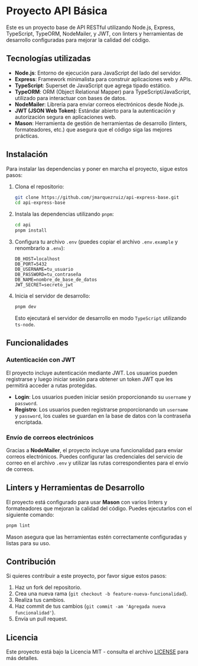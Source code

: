 # Proyecto API Básica

Este es un proyecto base de API RESTful utilizando Node.js, Express, TypeScript, TypeORM, NodeMailer, y JWT, con linters y herramientas de desarrollo configuradas para mejorar la calidad del código.

## Tecnologías utilizadas

- **Node.js**: Entorno de ejecución para JavaScript del lado del servidor.
- **Express**: Framework minimalista para construir aplicaciones web y APIs.
- **TypeScript**: Superset de JavaScript que agrega tipado estático.
- **TypeORM**: ORM (Object Relational Mapper) para TypeScript/JavaScript, utilizado para interactuar con bases de datos.
- **NodeMailer**: Librería para enviar correos electrónicos desde Node.js.
- **JWT (JSON Web Token)**: Estándar abierto para la autenticación y autorización segura en aplicaciones web.
- **Mason**: Herramienta de gestión de herramientas de desarrollo (linters, formateadores, etc.) que asegura que el código siga las mejores prácticas.

## Instalación

Para instalar las dependencias y poner en marcha el proyecto, sigue estos pasos:

1. Clona el repositorio:

   ```bash
   git clone https://github.com/jmarquezruiz/api-express-base.git
   cd api-express-base
   ```

2. Instala las dependencias utilizando `pnpm`:

   ```bash
   cd api
   pnpm install
   ```

3. Configura tu archivo `.env` (puedes copiar el archivo `.env.example` y renombrarlo a `.env`):

   ```env
   DB_HOST=localhost
   DB_PORT=5432
   DB_USERNAME=tu_usuario
   DB_PASSWORD=tu_contraseña
   DB_NAME=nombre_de_base_de_datos
   JWT_SECRET=secreto_jwt
   ```

4. Inicia el servidor de desarrollo:

   ```bash
   pnpm dev
   ```

   Esto ejecutará el servidor de desarrollo en modo `TypeScript` utilizando `ts-node`.

## Funcionalidades

### Autenticación con JWT

El proyecto incluye autenticación mediante JWT. Los usuarios pueden registrarse y luego iniciar sesión para obtener un token JWT que les permitirá acceder a rutas protegidas.

- **Login**: Los usuarios pueden iniciar sesión proporcionando su `username` y `password`.
- **Registro**: Los usuarios pueden registrarse proporcionando un `username` y `password`, los cuales se guardan en la base de datos con la contraseña encriptada.

### Envío de correos electrónicos

Gracias a **NodeMailer**, el proyecto incluye una funcionalidad para enviar correos electrónicos. Puedes configurar las credenciales del servicio de correo en el archivo `.env` y utilizar las rutas correspondientes para el envío de correos.

## Linters y Herramientas de Desarrollo

El proyecto está configurado para usar **Mason** con varios linters y formateadores que mejoran la calidad del código. Puedes ejecutarlos con el siguiente comando:

```bash
pnpm lint
```

Mason asegura que las herramientas estén correctamente configuradas y listas para su uso.

## Contribución

Si quieres contribuir a este proyecto, por favor sigue estos pasos:

1. Haz un fork del repositorio.
2. Crea una nueva rama (`git checkout -b feature-nueva-funcionalidad`).
3. Realiza tus cambios.
4. Haz commit de tus cambios (`git commit -am 'Agregada nueva funcionalidad'`).
5. Envía un pull request.

## Licencia

Este proyecto está bajo la Licencia MIT - consulta el archivo [LICENSE](./LICENSE) para más detalles.
